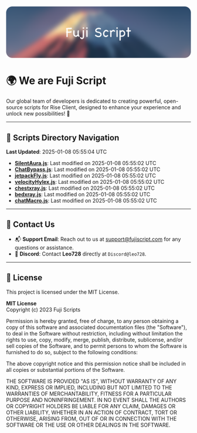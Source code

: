 ![Banner](.github/b.webp)

# 🌍 **We are Fuji Script**

Our global team of developers is dedicated to creating powerful, open-source scripts for Rise Client, designed to enhance your experience and unlock new possibilities! 🌟

---
<!-- SCRIPTS_NAVIGATION_START -->
## 📂 **Scripts Directory Navigation**

**Last Updated**: 2025-01-08 05:55:04 UTC

- **[SilentAura.js](scripts/SilentAura.js)**: Last modified on 2025-01-08 05:55:02 UTC
- **[ChatBypass.js](scripts/ChatBypass.js)**: Last modified on 2025-01-08 05:55:02 UTC
- **[jetpackFly.js](scripts/jetpackFly.js)**: Last modified on 2025-01-08 05:55:02 UTC
- **[velocityHylex.js](scripts/velocityHylex.js)**: Last modified on 2025-01-08 05:55:02 UTC
- **[chestxray.js](scripts/chestxray.js)**: Last modified on 2025-01-08 05:55:02 UTC
- **[bedxray.js](scripts/bedxray.js)**: Last modified on 2025-01-08 05:55:02 UTC
- **[chatMacro.js](scripts/chatMacro.js)**: Last modified on 2025-01-08 05:55:02 UTC

<!-- SCRIPTS_NAVIGATION_END -->

---

## 💬 **Contact Us**  
- 📬 **Support Email**: Reach out to us at [support@fujiscript.com](mailto:support@fujiscript.com) for any questions or assistance.  
- 💬 **Discord**: Contact **Leo728** directly at `Discord@leo728`.

---

## 📜 **License**

This project is licensed under the MIT License.  

**MIT License**  
Copyright (c) 2023 Fuji Scripts  

Permission is hereby granted, free of charge, to any person obtaining a copy of this software and associated documentation files (the "Software"), to deal in the Software without restriction, including without limitation the rights to use, copy, modify, merge, publish, distribute, sublicense, and/or sell copies of the Software, and to permit persons to whom the Software is furnished to do so, subject to the following conditions:  

The above copyright notice and this permission notice shall be included in all copies or substantial portions of the Software.  

THE SOFTWARE IS PROVIDED "AS IS", WITHOUT WARRANTY OF ANY KIND, EXPRESS OR IMPLIED, INCLUDING BUT NOT LIMITED TO THE WARRANTIES OF MERCHANTABILITY, FITNESS FOR A PARTICULAR PURPOSE AND NONINFRINGEMENT. IN NO EVENT SHALL THE AUTHORS OR COPYRIGHT HOLDERS BE LIABLE FOR ANY CLAIM, DAMAGES OR OTHER LIABILITY, WHETHER IN AN ACTION OF CONTRACT, TORT OR OTHERWISE, ARISING FROM, OUT OF OR IN CONNECTION WITH THE SOFTWARE OR THE USE OR OTHER DEALINGS IN THE SOFTWARE.  
